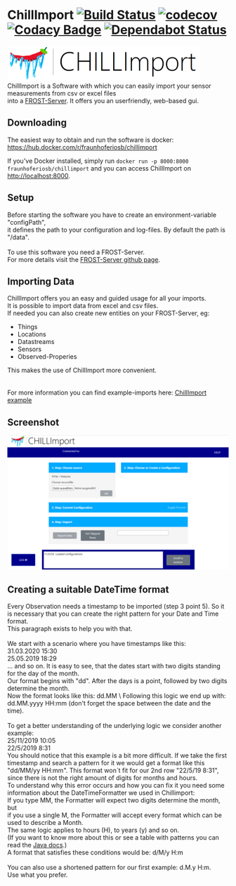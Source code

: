 # ChillImport [![Build Status](https://api.travis-ci.com/FraunhoferIOSB/ChillImport.svg?branch=master)](https://travis-ci.org/FraunhoferIOSB/ChillImport) [![codecov](https://codecov.io/gh/FraunhoferIOSB/ChillImport/branch/master/graph/badge.svg)](https://codecov.io/gh/FraunhoferIOSB/ChillImport) [![Codacy Badge](https://api.codacy.com/project/badge/Grade/6810ee95249341248d1e696a3b177101)](https://www.codacy.com/gh/FraunhoferIOSB/ChillImport?utm_source=github.com&utm_medium=referral&utm_content=FraunhoferIOSB/ChillImport&utm_campaign=Badge_Grade) [![Dependabot Status](https://api.dependabot.com/badges/status?host=github&repo=FraunhoferIOSB/ChillImport)](https://dependabot.com)

<img src="https://github.com/FraunhoferIOSB/ChillImport/blob/master/src/main/resources/static/images/logo.png" width="439" height="80"></img>\
ChillImport is a Software with which you can easily import your sensor measurements
from csv or excel files \
into a [FROST-Server](https://github.com/FraunhoferIOSB/FROST-Server). It offers
you an userfriendly, web-based gui.

## Downloading

The easiest way to obtain and run the software is docker:\
<https://hub.docker.com/r/fraunhoferiosb/chillimport>

If you've Docker installed, simply run
`docker run -p 8000:8000 fraunhoferiosb/chillimport` and you can access
ChillImport on [http://localhost:8000](http://localhost:8000).

## Setup

Before starting the software you have to create an environment-variable
"configPath", \
it defines the path to your configuration and log-files. By default the path is "/data".
\
\
To use this software you need a FROST-Server.\
For more details visit the
[FROST-Server github page](https://github.com/FraunhoferIOSB/FROST-Server).

## Importing Data

ChillImport offers you an easy and guided usage for all your imports. \
It is possible to import data from excel and csv files.\
If needed you can also create new entities on your FROST-Server, eg:

- Things
- Locations
- Datastreams
- Sensors
- Observed-Properies

This makes the use of ChillImport more convenient. \
\
\
For more information you can find example-imports here: [ChillImport example](Example/ImportExample01.md)

## Screenshot

![](Example/screenshot.png)

## Creating a suitable DateTime format

Every Observation needs a timestamp to be imported (step 3 point 5). So it is
necessary that you can create the right pattern for your Date and Time format.\
This paragraph exists to help you with that. \
\
We start with a scenario where you have timestamps like this:\
31.03.2020 15:30 \
25.05.2019 18:29 \
... and so on. It is easy to see, that the dates start with two digits standing
for the day of the month.\
Our format begins with "dd". After the days is a point, followed by two digits determine
the month.\
Now the format looks like this: dd.MM \ Following this logic we end up with:
dd.MM.yyyy HH:mm (don't forget the space between the date and the time).\
\
To get a better understanding of the underlying logic we consider another
example:\
25/11/2019 10:05\
22/5/2019 8:31\
You should notice that this example is a bit more difficult. If we take the first
timestamp and search a pattern for it we would get a format like this "dd/MM/yy HH:mm".
This format won´t fit for our 2nd row "22/5/19 8:31", since there is not the right
amount of digits for months and hours.\
To understand why this error occurs and how you can fix it you need some
information about the DateTimeFormatter we used in Chillimport: \
If you type MM, the Formatter will expect two digits determine the month, but \
if you use a single M, the Formatter will accept every format which can be used
to describe a Month.\
The same logic applies to hours (H), to years (y) and so on. \
(If you want to know more about this or see a table with patterns you can read
the
[Java docs](https://docs.oracle.com/javase/8/docs/api/java/time/format/DateTimeFormatterBuilder.html#appendPattern-java.lang.String-).)
\
A format that satisfies these conditions would be: d/M/y H:m \
\
You can also use a shortened pattern for our first example: d.M.y H:m. \
Use what you prefer.
